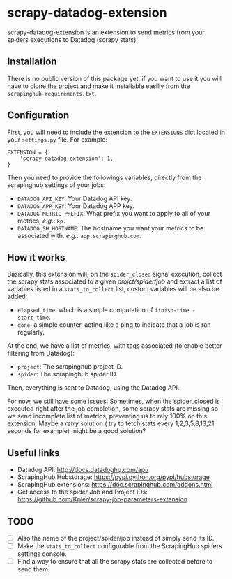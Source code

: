 # scrapy-datadog-extension

scrapy-datadog-extension is an extension to  send metrics from your spiders
executions to Datadog (scrapy stats).

## Installation

There is no public version of this package yet, if you want to use it you will
have to clone the project and make it installable easilly from the `scrapinghub-requirements.txt`.

## Configuration

First, you will need to include the extension to the `EXTENSIONS` dict located
in your `settings.py` file. For example:

    EXTENSION = {
        'scrapy-datadog-extension': 1,
    }

Then you need to provide the followings variables, directly from the scrapinghub
settings of your jobs:

- `DATADOG_API_KEY`: Your Datadog API key.
- `DATADOG_APP_KEY`: Your Datadog APP key.
- `DATADOG_METRIC_PREFIX`: What prefix you want to apply to all of your metrics,
  _e.g._: `kp.`
- `DATADOG_SH_HOSTNAME`: The hostname you want your metrics to be associated
  with. _e.g._: `app.scrapinghub.com`.

## How it works

Basically, this extension will, on the `spider_closed` signal execution, collect
the scrapy stats associated to a given _projct/spider/job_ and extract a list
of variables listed in a `stats_to_collect` list, custom variables will be also
be added:

- `elapsed_time`: which is a simple computation of `finish-time - start_time`.
- `done`: a simple counter, acting like a ping to indicate that a job is ran
  regularly.

At the end, we have a list of metrics, with tags associated (to enable better
filtering from Datadog):

- `project`: The scrapinghub project ID.
- `spider`: The scrapinghub spider ID.

Then, everything is sent to Datadog, using the Datadog API.

For now, we still have some issues: Sometimes, when the spider_closed is
executed right after the job completion, some scrapy stats are missing so we
send incomplete list of metrics, preventing us to rely 100% on this extension.
Maybe a _retry_ solution ( try to fetch stats every 1,2,3,5,8,13,21 seconds for
example) might be a good solution?


## Useful links

- Datadog API: http://docs.datadoghq.com/api/
- ScrapingHub Hubstorage: https://pypi.python.org/pypi/hubstorage
- ScrapingHub extensions: https://doc.scrapinghub.com/addons.html
- Get access to the spider Job and Project IDs: https://github.com/Kpler/scrapy-job-parameters-extension

## TODO
- [ ] Also the name of the project/spider/job instead of simply send its ID.
- [ ] Make the `stats_to_collect` configurable from the ScrapingHub spiders
  settings console.
- [ ] Find a way to ensure that all the scrapy stats are collected before to
  send them.
